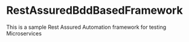 # RestAssuredBddBasedFramework
This is a sample Rest Assured Automation framework for testing Microservices 
